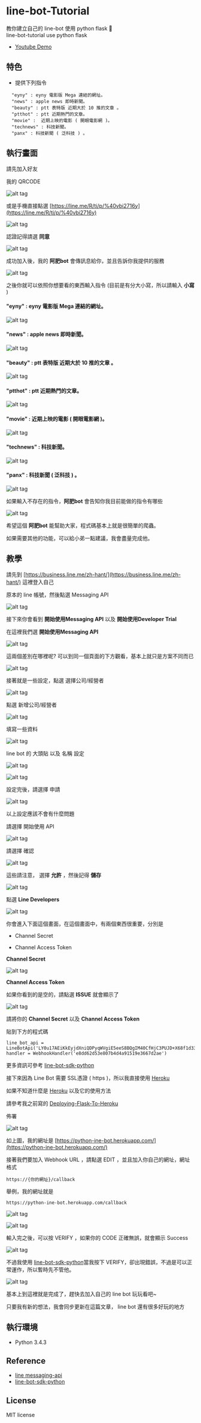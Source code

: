 # line-bot-Tutorial
 教你建立自己的 line-bot 使用 python flask 📝   
 line-bot-tutorial use python flask

* [Youtube Demo](https://youtu.be/EToFs-ysXKw)   



## 特色
* 提供下列指令

```
  "eyny" : eyny 電影版 Mega 連結的網址。
  "news" : apple news 即時新聞。
  "beauty" : ptt 表特版 近期大於 10 推的文章 。
  "ptthot" : ptt 近期熱門的文章。
  "movie" :  近期上映的電影 ( 開眼電影網 )。
  "technews" : 科技新聞。
  "panx" : 科技新聞 ( 泛科技 ) 。
```

## 執行畫面

請先加入好友

我的 QRCODE

![alt tag](http://i.imgur.com/Kkpzt4p.jpg)

或是手機直接點選 [https://line.me/R/ti/p/%40vbi2716y](https://line.me/R/ti/p/%40vbi2716y)

![alt tag](http://i.imgur.com/oAgR5nr.jpg)

認證記得請選 <b>同意</b>

![alt tag](http://i.imgur.com/9LOlGHh.jpg)

成功加入後，我的 <b>阿肥bot</b> 會傳訊息給你，並且告訴你我提供的服務

![alt tag](http://i.imgur.com/n9Gj09Y.jpg)

之後你就可以依照你想要看的東西輸入指令 (目前是有分大小寫，所以請輸入 <b>小寫</b> )

#### "eyny" : eyny 電影版 Mega 連結的網址。

![alt tag](http://i.imgur.com/rIGbmWA.jpg)

#### "news" : apple news 即時新聞。

![alt tag](http://i.imgur.com/JGnn2vG.jpg)

#### "beauty" : ptt 表特版 近期大於 10 推的文章 。

![alt tag](http://i.imgur.com/mvxoq4M.jpg)

#### "ptthot" : ptt 近期熱門的文章。

![alt tag](http://i.imgur.com/doMVR3y.jpg)

#### "movie" : 近期上映的電影 ( 開眼電影網 )。

![alt tag](http://i.imgur.com/EGbEXJ7.jpg)

#### "technews" : 科技新聞。

![alt tag](http://i.imgur.com/rHdq69F.jpg)

#### "panx" : 科技新聞 ( 泛科技 ) 。

![alt tag](http://i.imgur.com/NhaGdlW.jpg)

如果輸入不存在的指令，<b>阿肥bot</b> 會告知你我目前能做的指令有哪些

![alt tag](http://i.imgur.com/dabsGfK.jpg)


希望這個 <b>阿肥bot</b> 能幫助大家，程式碼基本上就是很簡單的爬蟲。

如果需要其他的功能，可以給小弟一點建議，我會盡量完成他。



## 教學

請先到 [https://business.line.me/zh-hant/](https://business.line.me/zh-hant/) 這裡登入自己

原本的 line 帳號，然後點選 Messaging API

![alt tag](http://i.imgur.com/KIzExmQ.jpg)

接下來你會看到 <b>開始使用Messaging API</b> 以及 <b>開始使用Developer Trial</b>

在這裡我們選 <b>開始使用Messaging API</b>

![alt tag](http://i.imgur.com/graLPrj.jpg)

這兩個差別在哪裡呢? 可以到同一個頁面的下方觀看，基本上就只是方案不同而已

![alt tag](http://i.imgur.com/bERbTGz.jpg)

接著就是一些設定，點選 選擇公司/經營者

![alt tag](http://i.imgur.com/d1pVdx9.jpg)

點選 新增公司/經營者

![alt tag](http://i.imgur.com/of23y7W.jpg)

填寫一些資料

![alt tag](http://i.imgur.com/7L9nulI.jpg)

line bot 的 大頭貼 以及 名稱 設定

![alt tag](http://i.imgur.com/7483ljT.jpg)

![alt tag](http://i.imgur.com/a4Mf3Rl.jpg)

設定完後，請選擇 申請

![alt tag](http://i.imgur.com/Q6q8zGA.jpg)

以上設定應該不會有什麼問題

請選擇 開始使用 API

![alt tag](http://i.imgur.com/DOEjH0F.jpg)

請選擇 確認

![alt tag](http://i.imgur.com/pKWBvsj.jpg)

這些請注意，  選擇 <b>允許</b> ，然後記得 <b>儲存</b>

![alt tag](http://i.imgur.com/Ofm9SeJ.jpg)

點選 <b>Line Developers</b>

![alt tag](http://i.imgur.com/cW9713h.jpg)

你會進入下面這個畫面，在這個畫面中，有兩個東西很重要，分別是

* Channel Secret

* Channel Access Token

<b>Channel Secret</b>

![alt tag](http://i.imgur.com/jpIEMh4.jpg)

<b>Channel Access Token</b>

如果你看到的是空的，請點選 <b>ISSUE</b> 就會顯示了

![alt tag](http://i.imgur.com/PcCEL4P.jpg)

請將你的 <b>Channel Secret</b> 以及 <b>Channel Access Token </b>

貼到下方的程式碼

```
line_bot_api = LineBotApi('LY0u17AEiKkEyjdXniQDPyqWVgiE5eeS8BQgIM40CfHjC3PUJD+X68f1d33YOHjjFdzA2IIxFNb6/3KYxOh4dYXtEqX/wFOtrjbKOjteLnViC+66hfz/tHB8k3teAV6COCzXzJo4yGrpm1zNTGXiWgdB04t89/1O/w1cDnyilFU=')
handler = WebhookHandler('e8dd62d53e807b4d4a91519e3667d2ae')
```

更多資訊可參考 [line-bot-sdk-python](https://github.com/line/line-bot-sdk-python)

接下來因為 Line Bot 需要 SSL憑證 ( https )，所以我直接使用 [Heroku](https://dashboard.heroku.com/)

如果不知道什麼是 [Heroku](https://dashboard.heroku.com/)  以及它的使用方法

請參考我之前寫的 [Deploying-Flask-To-Heroku](https://github.com/twtrubiks/Deploying-Flask-To-Heroku)

佈署

![alt tag](http://i.imgur.com/kseRgxr.jpg)

如上圖，我的網址是 [https://python-ine-bot.herokuapp.com/](https://python-ine-bot.herokuapp.com/)

接著我們要加入 Webhook URL ，請點選 EDIT ，並且加入你自己的網址，網址格式

```
https://{你的網址}/callback
```

舉例，我的網址就是

```
https://python-ine-bot.herokuapp.com/callback
```

![alt tag](http://i.imgur.com/5ckn24T.jpg)

![alt tag](http://i.imgur.com/TIjIM9W.jpg)

輸入完之後，可以按 VERIFY ，如果你的 CODE 正確無誤，就會顯示 Success

![alt tag](http://i.imgur.com/Mey5FKF.jpg)

不過我使用 [line-bot-sdk-python](https://github.com/line/line-bot-sdk-python)當我按下 VERIFY，卻出現錯誤，不過是可以正常運作，所以暫時先不管他。

![alt tag](http://i.imgur.com/wb0Qw5W.jpg)

基本上到這裡就是完成了，趕快去加入自己的 line bot 玩玩看吧~

只要我有新的想法，我會同步更新在這篇文章， line bot 還有很多好玩的地方


## 執行環境
* Python 3.4.3

## Reference
* [line messaging-api](https://devdocs.line.me/en/#messaging-api)
* [line-bot-sdk-python](https://github.com/line/line-bot-sdk-python)


## License
MIT license
